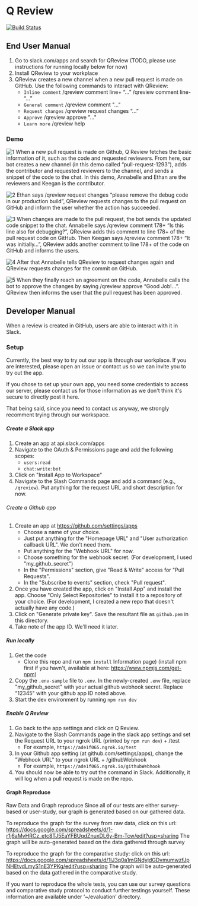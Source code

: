 # Q Review

[![Build Status](https://travis-ci.com/KeegJordan/CSE403.svg?branch=master)](https://travis-ci.com/KeegJordan/CSE403)

## End User Manual
1. Go to slack.com/apps and search for QReview (TODO, please use instructions for running locally below for now)
2. Install QReview to your workplace
3. QReview creates a new channel when a new pull request is made on GitHub. Use the following commands to interact with QReview:
	* `Inline comment`
	/qreview comment line+ “...”
	/qreview comment line- “...”
	* `General comment`
	/qreview comment "..."
	* `Request changes`
	/qreview request changes “...”
	* `Approve`
	/qreview approve "..."
	* `Learn more`
	/qreview help


### Demo
![1](https://github.com/KeegJordan/CSE403/blob/master/reports/week5/PullRequestCreate.jpg?raw=true)
When a new pull request is made on Github, Q Review fetches the basic information of it, such as the code and requested reviewers. From here, our bot creates a new channel (in this demo called “pull-request-1293”), adds the contributor and requested reviewers to the channel, and sends a snippet of the code to the chat. In this demo, Annabelle and Ethan are the reviewers and Keegan is the contributor.


![2](https://github.com/KeegJordan/CSE403/blob/master/reports/week5/2.png?raw=true)
Ethan says /qreview request changes “please remove the debug code in our production build”, QReview requests changes to the pull request on GitHub and inform the user whether the action has succeeded.  


![3](https://github.com/KeegJordan/CSE403/blob/master/reports/week5/3edited.jpg?raw=true)
When changes are made to the pull request, the bot sends the updated code snippet to the chat. Annabelle says /qreview comment 178+ “Is this line also for debugging?”, QReview adds this comment to line 178+ of the pull request code on GitHub. Then Keegan says /qreview comment 178+ “It was initially…”, QReview adds another comment to line 178+ of the code on GitHub and informs the users.


![4](https://github.com/KeegJordan/CSE403/blob/master/reports/week5/4.png?raw=true)
After that Annabelle tells QReview to request changes again and QReview requests changes for the commit on GitHub.


![5](https://github.com/KeegJordan/CSE403/blob/master/reports/week5/5edited.jpg?raw=true)
When they finally reach an agreement on the code, Annabelle calls the bot to approve the changes by saying /qreview approve “Good Job!...”. QReview then informs the user that the pull request has been approved. 




## Developer Manual

When a review is created in GitHub, users are able to interact with it in Slack.

### Setup

Currently, the best way to try out our app is through our workplace.
If you are interested, please open an issue or contact us so we can invite you to try out the app.

If you chose to set up your own app, you need some credentials to access our server, please contact
us for those information as we don't think it's secure to directly post it here.

That being said, since you need to contact us anyway, we strongly recomment trying through our workspace.

##### Create a Slack app

1. Create an app at api.slack.com/apps
2. Navigate to the OAuth & Permissions page and add the following scopes:
    * `users:read`
    * `chat:write:bot`
3. Click on "Install App to Workspace"
4. Navigate to the Slash Commands page and add a command (e.g., `/qreview`). Put anything for the request URL and short description for now.

###### Create a Github app

1. Create an app at https://github.com/settings/apps
	* Choose a name of your choice.
    * Just put anything for the "Homepage URL" and "User authorization callback
      URL". We don't need them.
    * Put anything for the "Webhook URL" for now.
    * Choose something for the webhook secret. (For development, I used
      "my_github_secret")
    * In the "Permissions" section, give "Read & Write" access for "Pull
      Requests".
    * In the "Subscribe to events" section, check "Pull request".
2. Once you have created the app, click on "Install App" and install the app.
   Choose "Only Select Repositories" to install it to a repository of your
   choice. (For development, I created a new repo that doesn't actually have any
   code.)
3. Click on "Generate private key". Save the resultant file as `github.pem` in
   this directory.
4. Take note of the app ID. We'll need it later.

##### Run locally
1. Get the code
    * Clone this repo and run `npm install` Information page) (install npm first if you havn't, available at here:          	  https://www.npmjs.com/get-npm)
2. Copy the `.env-sample` file to `.env`. In the newly-created `.env` file,
   replace "my_github_secret" with your actual github webhook secret. Replace
   "12345" with your github app ID noted above.
3. Start the dev environment by running `npm run dev`

##### Enable Q Review
1. Go back to the app settings and click on Q Review.
2. Navigate to the Slash Commands page in the slack app settings and set the Request URL to your ngrok URL (printed by `npm run dev`) + /test
    * For example, `https://ade1f065.ngrok.io/test`
3. In your Github app setting (at github.com/settings/apps), change the "Webhook URL" to your ngrok URL + /githubWebhook
	* For example, `https://ade1f065.ngrok.io/githubWebhook`
4. You should now be able to try out the command in Slack. Additionally, it will
   log when a pull request is made on the repo.
   
#### Graph Reproduce
Raw Data and Graph reproduce
Since all of our tests are either survey-based or user-study, our graph is generated based on our gathered data. 

To reproduce the graph for the survey from raw data, click on this url: https://docs.google.com/spreadsheets/d/1-r1j6aMvHRCz_etc8TJ5EaYFBUqdZnuxDL6y-Bm-Tcw/edit?usp=sharing
The graph will be auto-generated based on the data gathered through survey

To reproduce the graph for the comparative study: click on this url:
https://docs.google.com/spreadsheets/d/1lJ3q0a1mGNdyjdGDvmumwzfJpNHEtvdLmyS1nE3YPKg/edit?usp=sharing
The graph will be auto-generated based on the data gathered in the comparative study.

If you want to reproduce the whole tests, you can use our survey questions and comparative study protocol to conduct further testings yourself. These information are available under ‘~/evaluation’ directory.

